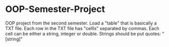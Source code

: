 # OOP-Semester-Project
OOP project from the second semester. Load a "table" that is basically a TXT file. Each row in the TXT file has "cellls" separated by commas. Each cell can be either a string, integer or double. Strings should be put quotes: "[string]"
